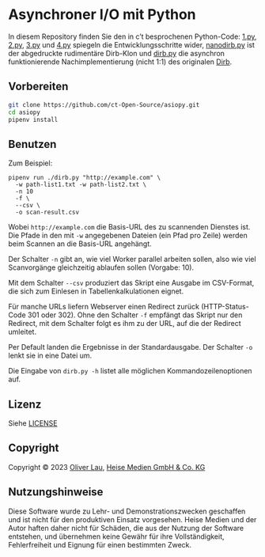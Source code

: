 # Asynchroner I/O mit Python

In diesem Repository finden Sie den in c’t besprochenen Python-Code: [1.py](artikel/1.py), [2.py](artikel/2.py), [3.py](artikel/3.py) und [4.py](artikel/4.py) spiegeln die Entwicklungsschritte wider, [nanodirb.py](artikel/nanodirb.py) ist der abgedruckte rudimentäre Dirb-Klon und [dirb.py](dirb.py) die asynchron funktionierende Nachimplementierung (nicht 1:1) des originalen [Dirb](https://manpages.debian.org/bullseye/dirb/dirb.1.en.html).

## Vorbereiten

```bash
git clone https://github.com/ct-Open-Source/asiopy.git
cd asiopy
pipenv install
```

## Benutzen

Zum Beispiel:

```
pipenv run ./dirb.py "http://example.com" \
  -w path-list1.txt -w path-list2.txt \
  -n 10
  -f \
  --csv \
  -o scan-result.csv
```

Wobei `http://example.com` die Basis-URL des zu scannenden Dienstes ist. Die Pfade in den mit `-w` angegebenen Dateien (ein Pfad pro Zeile) werden beim Scannen an die Basis-URL angehängt.

Der Schalter `-n` gibt an, wie viel Worker parallel arbeiten sollen, also wie viel Scanvorgänge gleichzeitig ablaufen sollen (Vorgabe: 10).

Mit dem Schalter `--csv` produziert das Skript eine Ausgabe im CSV-Format, die sich zum Einlesen in Tabellenkalkulationen eignet.

Für manche URLs liefern Webserver einen Redirect zurück (HTTP-Status-Code 301 oder 302). Ohne den Schalter `-f` empfängt das Skript nur den Redirect, mit dem Schalter folgt es ihm zu der URL, auf die der Redirect umleitet.

Per Default landen die Ergebnisse in der Standardausgabe. Der Schalter `-o` lenkt sie in eine Datei um.

Die Eingabe von `dirb.py -h` listet alle möglichen Kommandozeilenoptionen auf.


## Lizenz

Siehe [LICENSE](LICENSE)


## Copyright

Copyright ©️ 2023 [Oliver Lau](mailto:ola@ct.de), [Heise Medien GmbH & Co. KG](https://www.heise-gruppe.de/artikel/Heise-Medien-3904998.html)


## Nutzungshinweise

Diese Software wurde zu Lehr- und Demonstrationszwecken geschaffen und ist nicht für den produktiven Einsatz vorgesehen. Heise Medien und der Autor haften daher nicht für Schäden, die aus der Nutzung der Software entstehen, und übernehmen keine Gewähr für ihre Vollständigkeit, Fehlerfreiheit und Eignung für einen bestimmten Zweck.
